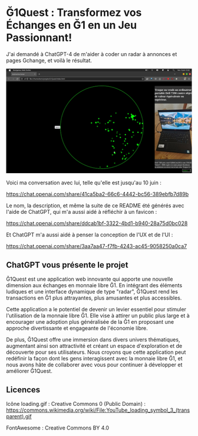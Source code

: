 Ğ1Quest : Transformez vos Échanges en Ğ1 en un Jeu Passionnant!
===


J'ai demandé à ChatGPT-4 de m'aider à coder un radar à annonces et pages Gchange, et voilà le résultat.

![](./doc/Screenshot_2023-06-09.jpeg)

Voici ma conversation avec lui, telle qu'elle est jusqu'au 10 juin :

https://chat.openai.com/share/41ca5ba2-66c6-4442-bc56-389ebfb7d89b

Le nom, la description, et même la suite de ce README été générés avec l'aide de ChatGPT, qui m'a aussi aidé à réfléchir à un favicon :

https://chat.openai.com/share/ddcab1bf-3322-4bd1-b940-28a75d0bc028

Et ChatGPT m'a aussi aidé à penser la conception de l'UX et de l'UI :

https://chat.openai.com/share/3aa7aa47-f7fb-4243-ac45-9058250a0ca7

## ChatGPT vous présente le projet

Ğ1Quest est une application web innovante qui apporte une nouvelle dimension aux échanges en monnaie libre Ğ1. En intégrant des éléments ludiques et une interface dynamique de type "radar", Ğ1Quest rend les transactions en Ğ1 plus attrayantes, plus amusantes et plus accessibles.

Cette application a le potentiel de devenir un levier essentiel pour stimuler l'utilisation de la monnaie libre Ğ1. Elle vise à attirer un public plus large et à encourager une adoption plus généralisée de la Ğ1 en proposant une approche divertissante et engageante de l'économie libre.

De plus, Ğ1Quest offre une immersion dans divers univers thématiques, augmentant ainsi son attractivité et créant un espace d'exploration et de découverte pour ses utilisateurs. Nous croyons que cette application peut redéfinir la façon dont les gens interagissent avec la monnaie libre Ğ1, et nous avons hâte de collaborer avec vous pour continuer à développer et améliorer Ğ1Quest.

## Licences

Icône loading.gif : Creative Commons 0 (Public Domain) :
https://commons.wikimedia.org/wiki/File:YouTube_loading_symbol_3_(transparent).gif

FontAwesome : Creative Commons BY 4.0


